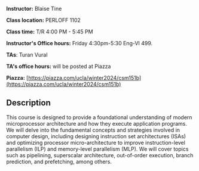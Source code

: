 **Instructor:** Blaise Tine

**Class location:** PERLOFF 1102

**Class time:** T/R 4:00 PM - 5:45 PM

**Instructor's Office hours:** Friday 4:30pm-5:30 Eng-VI 499.

**TAs**:  Turan Vural

**TA's office hours:** will be posted at Piazza 

**Piazza:** [https://piazza.com/ucla/winter2024/csm151b](https://piazza.com/ucla/winter2024/csm151b)

## Description

This course is designed to provide a foundational understanding of modern microprocessor architecture and how they execute application programs. We will delve into the fundamental concepts and strategies involved in computer design, including designing instruction set architectures (ISAs) and optimizing processor micro-architecture to improve instruction-level parallelism (ILP) and memory-level parallelism (MLP). We will cover topics such as pipelining, superscalar architecture, out-of-order execution, branch prediction, and prefetching, among others.